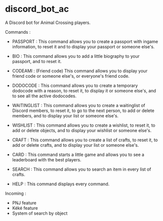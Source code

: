 # discord_bot_ac
A Discord bot for Animal Crossing players.

Commands :
- PASSPORT :
  This command allows you to create a passport with ingame information, to reset it and to display your passport or someone else's.

- BIO :
  This command allows you to add a little biography to your passport, and to reset it.
  
- CODEAMI : (Friend code)
  This command allows you to display your friend code or someone else's, or everyone's friend code.
  
- DODOCODE :
  This command allows you to create a temporary dodocode with a reason, to reset it, to display it or someone else's, and to see all the active dodocodes.
  
- WAITINGLIST :
  This command allows you to create a waitinglist of Discord members, to reset it, to go to the next person, to add or delete members, and to display your list or someone else's.
  
- WISHLIST :
  This command allows you to create a wishlist, to reset it, to add or delete objects, and to display your wishlist or someone else's.
  
- CRAFT :
  This command allows you to create a list of crafts, to reset it, to add or delete crafts, and to display your list or someone else's.
  
- CARD :
  This command starts a little game and allows you to see a leaderboard with the best players.
  
- SEARCH :
  This command allows you to search an item in every list of crafts.
  
- HELP :
  This command displays every command.

Incoming :
- PNJ feature
- Kéké feature
- System of search by object
